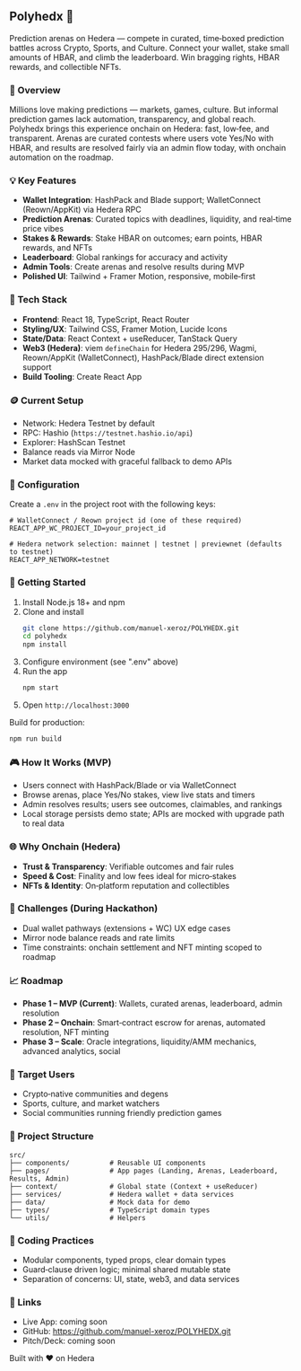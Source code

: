 ## Polyhedx 🎲
Prediction arenas on Hedera — compete in curated, time‑boxed prediction battles across Crypto, Sports, and Culture. Connect your wallet, stake small amounts of HBAR, and climb the leaderboard. Win bragging rights, HBAR rewards, and collectible NFTs.

### 🚀 Overview
Millions love making predictions — markets, games, culture. But informal prediction games lack automation, transparency, and global reach. Polyhedx brings this experience onchain on Hedera: fast, low‑fee, and transparent. Arenas are curated contests where users vote Yes/No with HBAR, and results are resolved fairly via an admin flow today, with onchain automation on the roadmap.

### 💡 Key Features
- **Wallet Integration**: HashPack and Blade support; WalletConnect (Reown/AppKit) via Hedera RPC
- **Prediction Arenas**: Curated topics with deadlines, liquidity, and real‑time price vibes
- **Stakes & Rewards**: Stake HBAR on outcomes; earn points, HBAR rewards, and NFTs
- **Leaderboard**: Global rankings for accuracy and activity
- **Admin Tools**: Create arenas and resolve results during MVP
- **Polished UI**: Tailwind + Framer Motion, responsive, mobile‑first

### 🧱 Tech Stack
- **Frontend**: React 18, TypeScript, React Router
- **Styling/UX**: Tailwind CSS, Framer Motion, Lucide Icons
- **State/Data**: React Context + useReducer, TanStack Query
- **Web3 (Hedera)**: viem `defineChain` for Hedera 295/296, Wagmi, Reown/AppKit (WalletConnect), HashPack/Blade direct extension support
- **Build Tooling**: Create React App

### 🪙 Current Setup
- Network: Hedera Testnet by default
- RPC: Hashio (`https://testnet.hashio.io/api`)
- Explorer: HashScan Testnet
- Balance reads via Mirror Node
- Market data mocked with graceful fallback to demo APIs

### 🔧 Configuration
Create a `.env` in the project root with the following keys:

```env
# WalletConnect / Reown project id (one of these required)
REACT_APP_WC_PROJECT_ID=your_project_id

# Hedera network selection: mainnet | testnet | previewnet (defaults to testnet)
REACT_APP_NETWORK=testnet
```

### 🧪 Getting Started
1. Install Node.js 18+ and npm
2. Clone and install
   ```bash
   git clone https://github.com/manuel-xeroz/POLYHEDX.git
   cd polyhedx
   npm install
   ```
3. Configure environment (see ".env" above)
4. Run the app
   ```bash
   npm start
   ```
5. Open `http://localhost:3000`

Build for production:
```bash
npm run build
```

### 🎮 How It Works (MVP)
- Users connect with HashPack/Blade or via WalletConnect
- Browse arenas, place Yes/No stakes, view live stats and timers
- Admin resolves results; users see outcomes, claimables, and rankings
- Local storage persists demo state; APIs are mocked with upgrade path to real data

### 🌐 Why Onchain (Hedera)
- **Trust & Transparency**: Verifiable outcomes and fair rules
- **Speed & Cost**: Finality and low fees ideal for micro‑stakes
- **NFTs & Identity**: On‑platform reputation and collectibles

### 🧠 Challenges (During Hackathon)
- Dual wallet pathways (extensions + WC) UX edge cases
- Mirror node balance reads and rate limits
- Time constraints: onchain settlement and NFT minting scoped to roadmap

### 📈 Roadmap
- **Phase 1 – MVP (Current)**: Wallets, curated arenas, leaderboard, admin resolution
- **Phase 2 – Onchain**: Smart‑contract escrow for arenas, automated resolution, NFT minting
- **Phase 3 – Scale**: Oracle integrations, liquidity/AMM mechanics, advanced analytics, social

### 👥 Target Users
- Crypto‑native communities and degens
- Sports, culture, and market watchers
- Social communities running friendly prediction games

### 📁 Project Structure
```
src/
├── components/          # Reusable UI components
├── pages/               # App pages (Landing, Arenas, Leaderboard, Results, Admin)
├── context/             # Global state (Context + useReducer)
├── services/            # Hedera wallet + data services
├── data/                # Mock data for demo
├── types/               # TypeScript domain types
└── utils/               # Helpers
```

### 🧹 Coding Practices
- Modular components, typed props, clear domain types
- Guard‑clause driven logic; minimal shared mutable state
- Separation of concerns: UI, state, web3, and data services

### 🔗 Links
- Live App: coming soon
- GitHub: https://github.com/manuel-xeroz/POLYHEDX.git
- Pitch/Deck: coming soon


Built with ❤️ on Hedera
